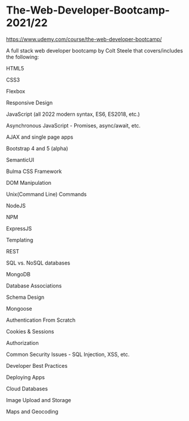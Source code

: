 # The-Web-Developer-Bootcamp-2021/22
https://www.udemy.com/course/the-web-developer-bootcamp/

A full stack web developer bootcamp by Colt Steele that covers/includes the following:

HTML5

CSS3

Flexbox

Responsive Design

JavaScript (all 2022 modern syntax, ES6, ES2018, etc.)

Asynchronous JavaScript - Promises, async/await, etc.

AJAX and single page apps

Bootstrap 4 and 5 (alpha)

SemanticUI

Bulma CSS Framework

DOM Manipulation

Unix(Command Line) Commands

NodeJS

NPM

ExpressJS

Templating

REST

SQL vs. NoSQL databases

MongoDB

Database Associations

Schema Design

Mongoose

Authentication From Scratch

Cookies & Sessions

Authorization

Common Security Issues - SQL Injection, XSS, etc.

Developer Best Practices

Deploying Apps

Cloud Databases

Image Upload and Storage

Maps and Geocoding
